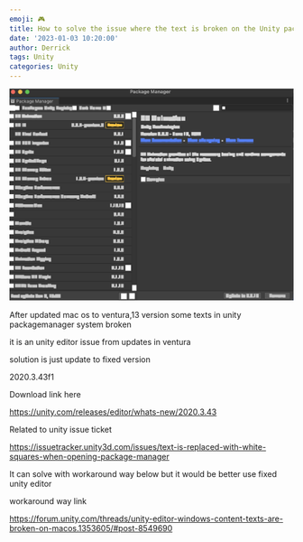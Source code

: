 ```yaml
---
emoji: 🎮 
title: How to solve the issue where the text is broken on the Unity packagemanager system Windows  in mac os ventura 13 
date: '2023-01-03 10:20:00'
author: Derrick
tags: Unity
categories: Unity
---
```


![](https://github.com/superbderrick/Blog/blob/docs/content/posts/unity_ventura/123.png?raw=true)

After updated mac os to ventura,13 version some texts in unity packagemanager system broken

it is an unity editor issue from updates in ventura

solution is just update to fixed version 

2020.3.43f1 

Download link here 

https://unity.com/releases/editor/whats-new/2020.3.43

Related to unity issue ticket 

https://issuetracker.unity3d.com/issues/text-is-replaced-with-white-squares-when-opening-package-manager

It can solve with workaround way below but it would be better use fixed unity editor 

workaround way link

https://forum.unity.com/threads/unity-editor-windows-content-texts-are-broken-on-macos.1353605/#post-8549690
